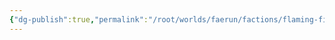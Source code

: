 ```yaml
---
{"dg-publish":true,"permalink":"/root/worlds/faerun/factions/flaming-fists/","tags":["Faerun"]}
---
```


